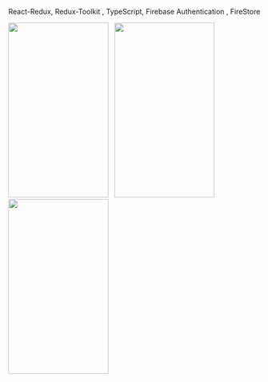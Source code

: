 React-Redux, Redux-Toolkit , TypeScript, Firebase Authentication , FireStore


<img src="https://github.com/soumen321/ShopingCartDemo/assets/2536037/e22b806b-2b44-4a17-b410-5ab2c930265c" width="200" height="350"> &nbsp;&nbsp;<img src="https://github.com/soumen321/ShopingCartDemo/assets/2536037/acf8889b-e96e-424a-b84f-8d5964dbb788" width="200" height="350">&nbsp;&nbsp;<img src="https://github.com/soumen321/ShopingCartDemo/assets/2536037/2535dc48-4260-4c7f-b94d-489d1937ab40" width="200" height="350">&nbsp;



